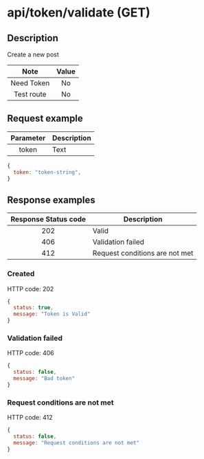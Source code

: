 # api/token/validate (GET)

## Description

Create a new post

|    Note    | Value |
| :--------: | :---: |
| Need Token |  No   |
| Test route |  No   |

## Request example

| Parameter | Description |
| :-------: | ----------- |
|   token   | Text        |

```js
{
  token: "token-string",
}
```

## Response examples

| Response Status code | Description                    |
| :------------------: | ------------------------------ |
|         202          | Valid                          |
|         406          | Validation failed              |
|         412          | Request conditions are not met |

### Created

HTTP code: 202

```js
{
  status: true,
  message: "Token is Valid"
}
```

### Validation failed

HTTP code: 406

```js
{
  status: false,
  message: "Bad token"
}
```

### Request conditions are not met

HTTP code: 412

```js
{
  status: false,
  message: "Request conditions are not met"
}
```

